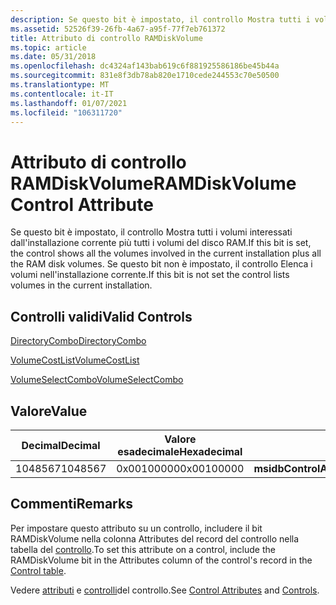 ```yaml
---
description: Se questo bit è impostato, il controllo Mostra tutti i volumi interessati dall'installazione corrente più tutti i volumi del disco RAM. Se questo bit non è impostato, il controllo Elenca i volumi nell'installazione corrente.
ms.assetid: 52526f39-26fb-4a67-a95f-77f7eb761372
title: Attributo di controllo RAMDiskVolume
ms.topic: article
ms.date: 05/31/2018
ms.openlocfilehash: dc4324af143bab619c6f881925586186be45b44a
ms.sourcegitcommit: 831e8f3db78ab820e1710cede244553c70e50500
ms.translationtype: MT
ms.contentlocale: it-IT
ms.lasthandoff: 01/07/2021
ms.locfileid: "106311720"
---
```

# <a name="ramdiskvolume-control-attribute"></a><span data-ttu-id="6fda9-104">Attributo di controllo RAMDiskVolume</span><span class="sxs-lookup"><span data-stu-id="6fda9-104">RAMDiskVolume Control Attribute</span></span>

<span data-ttu-id="6fda9-105">Se questo bit è impostato, il controllo Mostra tutti i volumi interessati dall'installazione corrente più tutti i volumi del disco RAM.</span><span class="sxs-lookup"><span data-stu-id="6fda9-105">If this bit is set, the control shows all the volumes involved in the current installation plus all the RAM disk volumes.</span></span> <span data-ttu-id="6fda9-106">Se questo bit non è impostato, il controllo Elenca i volumi nell'installazione corrente.</span><span class="sxs-lookup"><span data-stu-id="6fda9-106">If this bit is not set the control lists volumes in the current installation.</span></span>

## <a name="valid-controls"></a><span data-ttu-id="6fda9-107">Controlli validi</span><span class="sxs-lookup"><span data-stu-id="6fda9-107">Valid Controls</span></span>

[<span data-ttu-id="6fda9-108">DirectoryCombo</span><span class="sxs-lookup"><span data-stu-id="6fda9-108">DirectoryCombo</span></span>](directorycombo-control.md)

 

[<span data-ttu-id="6fda9-109">VolumeCostList</span><span class="sxs-lookup"><span data-stu-id="6fda9-109">VolumeCostList</span></span>](volumecostlist-control.md)

 

[<span data-ttu-id="6fda9-110">VolumeSelectCombo</span><span class="sxs-lookup"><span data-stu-id="6fda9-110">VolumeSelectCombo</span></span>](volumeselectcombo-control.md)

## <a name="value"></a><span data-ttu-id="6fda9-111">Valore</span><span class="sxs-lookup"><span data-stu-id="6fda9-111">Value</span></span>



| <span data-ttu-id="6fda9-112">Decimal</span><span class="sxs-lookup"><span data-stu-id="6fda9-112">Decimal</span></span> | <span data-ttu-id="6fda9-113">Valore esadecimale</span><span class="sxs-lookup"><span data-stu-id="6fda9-113">Hexadecimal</span></span> | <span data-ttu-id="6fda9-114">Costante</span><span class="sxs-lookup"><span data-stu-id="6fda9-114">Constant</span></span>                                |
|---------|-------------|-----------------------------------------|
| <span data-ttu-id="6fda9-115">1048567</span><span class="sxs-lookup"><span data-stu-id="6fda9-115">1048567</span></span> | <span data-ttu-id="6fda9-116">0x00100000</span><span class="sxs-lookup"><span data-stu-id="6fda9-116">0x00100000</span></span>  | <span data-ttu-id="6fda9-117">**msidbControlAttributesRAMDiskVolume**</span><span class="sxs-lookup"><span data-stu-id="6fda9-117">**msidbControlAttributesRAMDiskVolume**</span></span> |



 

## <a name="remarks"></a><span data-ttu-id="6fda9-118">Commenti</span><span class="sxs-lookup"><span data-stu-id="6fda9-118">Remarks</span></span>

<span data-ttu-id="6fda9-119">Per impostare questo attributo su un controllo, includere il bit RAMDiskVolume nella colonna Attributes del record del controllo nella tabella del [controllo](control-table.md).</span><span class="sxs-lookup"><span data-stu-id="6fda9-119">To set this attribute on a control, include the RAMDiskVolume bit in the Attributes column of the control's record in the [Control table](control-table.md).</span></span>

<span data-ttu-id="6fda9-120">Vedere [attributi](control-attributes.md) e [controlli](controls.md)del controllo.</span><span class="sxs-lookup"><span data-stu-id="6fda9-120">See [Control Attributes](control-attributes.md) and [Controls](controls.md).</span></span>

 

 



